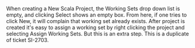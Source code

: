 When creating a New Scala Project, the Working Sets drop down list is empty, and clicking Select shows an empty box. From here, if one tries to click New, it will complain that working set already exists.
After project is created it's easy to assign a working set by right clicking the project and selecting Assign Working Sets. But this is an extra step.
This is a duplicate of ticket SI-2703.
